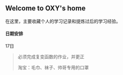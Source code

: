 ## Welcome to OXY's home

在这里，主要收藏个人的学习记录和提炼过后的学习经验。



#### 日期安排

17日

> 必须完成复变函数的作业，并更正
>
> 淘宝：毛巾、袜子、帅哥专用的口罩
>
> 